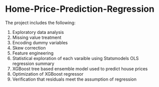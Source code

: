 # Home-Price-Prediction-Regression
The project includes the following:
1. Exploratory data analysis
2. Missing value treatment
3. Encoding dummy variables
4. Skew correction 
5. Feature engineering
6. Statistical exploration of each varaible using Statsmodels OLS regression summary
7. XGBoost tree based ensemble model used to predict house prices
8. Optimization of XGBoost regressor
9. Verification that residuals meet the assumption of regression
